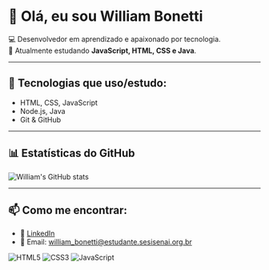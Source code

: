 # 👋 Olá, eu sou William Bonetti  

💻 Desenvolvedor em aprendizado e apaixonado por tecnologia.  
🌱 Atualmente estudando **JavaScript, HTML, CSS e Java**.  

---

## 🚀 Tecnologias que uso/estudo:
- HTML, CSS, JavaScript 
- Node.js, Java
- Git & GitHub  

---

## 📊 Estatísticas do GitHub
![William's GitHub stats](https://github-readme-stats.vercel.app/api?username=SeuUsuario&show_icons=true&theme=radical)

---

## 📫 Como me encontrar:
- 💼 [LinkedIn](https://www.linkedin.com/in/seuusuario)
- 📧 Email: william_bonetti@estudante.sesisenai.org.br

![HTML5](https://img.shields.io/badge/HTML5-E34F26?style=for-the-badge&logo=html5&logoColor=white)
![CSS3](https://img.shields.io/badge/CSS3-1572B6?style=for-the-badge&logo=css3&logoColor=white)
![JavaScript](https://img.shields.io/badge/JavaScript-323330?style=for-the-badge&logo=javascript&logoColor=F7DF1E)

